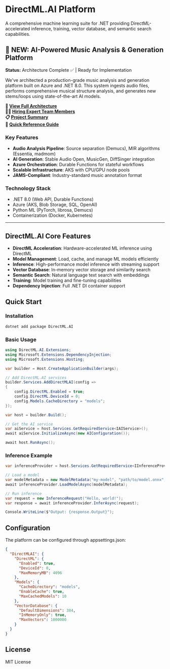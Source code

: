 # DirectML.AI Platform

A comprehensive machine learning suite for .NET providing DirectML-accelerated inference, training, vector database, and semantic search capabilities.

## 🎵 NEW: AI-Powered Music Analysis & Generation Platform

**Status:** Architecture Complete ✅ | Ready for Implementation

We've architected a production-grade music analysis and generation platform built on Azure and .NET 8.0. This system ingests audio files, performs comprehensive musical structure analysis, and generates new stems/loops using state-of-the-art AI models.

**📘 [View Full Architecture](docs/MUSIC_PLATFORM_ARCHITECTURE.md)**  
**🧑‍💼 [Hiring Expert Team Members](docs/HIRING_EXPERTS.md)**  
**📋 [Project Summary](docs/PROJECT_SUMMARY.md)**  
**🚀 [Quick Reference Guide](docs/QUICK_REFERENCE.md)**

### Key Features
- **Audio Analysis Pipeline**: Source separation (Demucs), MIR algorithms (Essentia, madmom)
- **AI Generation**: Stable Audio Open, MusicGen, DiffSinger integration
- **Azure Orchestration**: Durable Functions for stateful workflows
- **Scalable Infrastructure**: AKS with CPU/GPU node pools
- **JAMS-Compliant**: Industry-standard music annotation format

### Technology Stack
- .NET 8.0 (Web API, Durable Functions)
- Azure (AKS, Blob Storage, SQL, OpenAI)
- Python ML (PyTorch, librosa, Demucs)
- Containerization (Docker, Kubernetes)

---

## DirectML.AI Core Features

- **DirectML Acceleration**: Hardware-accelerated ML inference using DirectML
- **Model Management**: Load, cache, and manage ML models efficiently  
- **Inference**: High-performance model inference with streaming support
- **Vector Database**: In-memory vector storage and similarity search
- **Semantic Search**: Natural language text search with embeddings
- **Training**: Model training and fine-tuning capabilities
- **Dependency Injection**: Full .NET DI container support

## Quick Start

### Installation

```bash
dotnet add package DirectML.AI
```

### Basic Usage

```csharp
using DirectML.AI.Extensions;
using Microsoft.Extensions.DependencyInjection;
using Microsoft.Extensions.Hosting;

var builder = Host.CreateApplicationBuilder(args);

// Add DirectML.AI services
builder.Services.AddDirectMLAI(config =>
{
    config.DirectML.Enabled = true;
    config.DirectML.DeviceId = 0;
    config.Models.CacheDirectory = "models";
});

var host = builder.Build();

// Get the AI service
var aiService = host.Services.GetRequiredService<IAIService>();
await aiService.InitializeAsync(new AIConfiguration());

await host.RunAsync();
```

### Inference Example

```csharp
var inferenceProvider = host.Services.GetRequiredService<IInferenceProvider>();

// Load a model
var modelMetadata = new ModelMetadata("my-model", "path/to/model.onnx", "1.0", "transformer", 1024);
await inferenceProvider.LoadModelAsync(modelMetadata);

// Run inference
var request = new InferenceRequest("Hello, world!");
var response = await inferenceProvider.InferAsync(request);

Console.WriteLine($"Output: {response.Output}");
```

## Configuration

The platform can be configured through appsettings.json:

```json
{
  "DirectMLAI": {
    "DirectML": {
      "Enabled": true,
      "DeviceId": 0,
      "MaxMemoryMB": 4096
    },
    "Models": {
      "CacheDirectory": "models",
      "EnableCache": true,
      "MaxCachedModels": 10
    },
    "VectorDatabase": {
      "DefaultDimensions": 384,
      "InMemoryOnly": true,
      "MaxVectors": 1000000
    }
  }
}
```

## License

MIT License
